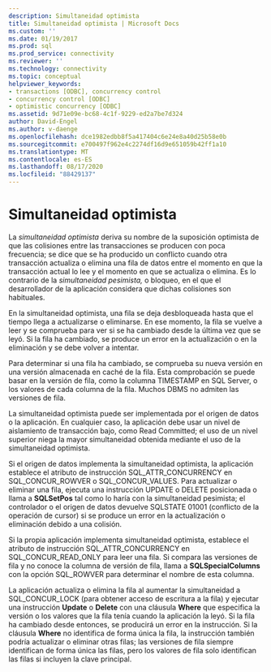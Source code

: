 ```yaml
---
description: Simultaneidad optimista
title: Simultaneidad optimista | Microsoft Docs
ms.custom: ''
ms.date: 01/19/2017
ms.prod: sql
ms.prod_service: connectivity
ms.reviewer: ''
ms.technology: connectivity
ms.topic: conceptual
helpviewer_keywords:
- transactions [ODBC], concurrency control
- concurrency control [ODBC]
- optimistic concurrency [ODBC]
ms.assetid: 9d71e09e-bc68-4c1f-9229-ed2a7be7d324
author: David-Engel
ms.author: v-daenge
ms.openlocfilehash: dce1982edbb8f5a417404c6e24e8a40d25b58e0b
ms.sourcegitcommit: e700497f962e4c2274df16d9e651059b42ff1a10
ms.translationtype: MT
ms.contentlocale: es-ES
ms.lasthandoff: 08/17/2020
ms.locfileid: "88429137"
---
```

# <a name="optimistic-concurrency"></a>Simultaneidad optimista
La *simultaneidad optimista* deriva su nombre de la suposición optimista de que las colisiones entre las transacciones se producen con poca frecuencia; se dice que se ha producido un conflicto cuando otra transacción actualiza o elimina una fila de datos entre el momento en que la transacción actual lo lee y el momento en que se actualiza o elimina. Es lo contrario de la *simultaneidad pesimista,* o bloqueo, en el que el desarrollador de la aplicación considera que dichas colisiones son habituales.  
  
 En la simultaneidad optimista, una fila se deja desbloqueada hasta que el tiempo llega a actualizarse o eliminarse. En ese momento, la fila se vuelve a leer y se comprueba para ver si se ha cambiado desde la última vez que se leyó. Si la fila ha cambiado, se produce un error en la actualización o en la eliminación y se debe volver a intentar.  
  
 Para determinar si una fila ha cambiado, se comprueba su nueva versión en una versión almacenada en caché de la fila. Esta comprobación se puede basar en la versión de fila, como la columna TIMESTAMP en SQL Server, o los valores de cada columna de la fila. Muchos DBMS no admiten las versiones de fila.  
  
 La simultaneidad optimista puede ser implementada por el origen de datos o la aplicación. En cualquier caso, la aplicación debe usar un nivel de aislamiento de transacción bajo, como Read Committed; el uso de un nivel superior niega la mayor simultaneidad obtenida mediante el uso de la simultaneidad optimista.  
  
 Si el origen de datos implementa la simultaneidad optimista, la aplicación establece el atributo de instrucción SQL_ATTR_CONCURRENCY en SQL_CONCUR_ROWVER o SQL_CONCUR_VALUES. Para actualizar o eliminar una fila, ejecuta una instrucción UPDATE o DELETE posicionada o llama a **SQLSetPos** tal como lo haría con la simultaneidad pesimista; el controlador o el origen de datos devuelve SQLSTATE 01001 (conflicto de la operación de cursor) si se produce un error en la actualización o eliminación debido a una colisión.  
  
 Si la propia aplicación implementa simultaneidad optimista, establece el atributo de instrucción SQL_ATTR_CONCURRENCY en SQL_CONCUR_READ_ONLY para leer una fila. Si compara las versiones de fila y no conoce la columna de versión de fila, llama a **SQLSpecialColumns** con la opción SQL_ROWVER para determinar el nombre de esta columna.  
  
 La aplicación actualiza o elimina la fila al aumentar la simultaneidad a SQL_CONCUR_LOCK (para obtener acceso de escritura a la fila) y ejecutar una instrucción **Update** o **Delete** con una cláusula **Where** que especifica la versión o los valores que la fila tenía cuando la aplicación la leyó. Si la fila ha cambiado desde entonces, se producirá un error en la instrucción. Si la cláusula **Where** no identifica de forma única la fila, la instrucción también podría actualizar o eliminar otras filas; las versiones de fila siempre identifican de forma única las filas, pero los valores de fila solo identifican las filas si incluyen la clave principal.
